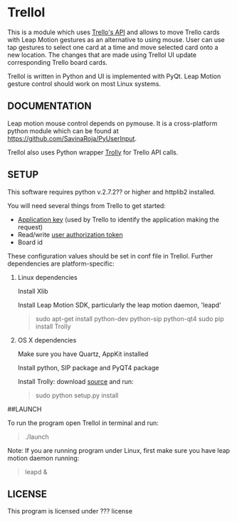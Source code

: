 Trellol
================

This is a module which uses [Trello's API](https://trello.com/docs/) and allows to move Trello cards with Leap Motion gestures as an alternative to using mouse. User can use tap gestures to select one card at a time and move selected card onto a new location. The changes that are made using Trellol UI update corresponding Trello board cards. 

Trellol is written in Python and UI is implemented with PyQt. Leap Motion gesture control should work on most Linux systems. 

## DOCUMENTATION

Leap motion mouse control depends on pymouse. It is a cross-platform python module which can be found at https://github.com/SavinaRoja/PyUserInput. 

Trellol also uses Python wrapper [Trolly](https://github.com/plish/Trolly) for Trello API calls. 

## SETUP

This software requires python v.2.7.2?? or higher and httplib2 installed.

You will need several things from Trello to get started:
* [Application key](https://trello.com/docs/gettingstarted/index.html#getting-a-token-from-a-user) (used by Trello to identify the application making the request) 
* Read/write [user authorization token](https://trello.com/docs/gettingstarted/index.html#getting-an-application-key)
* Board id 

These configuration values should be set in conf file in Trellol. Further dependencies are platform-specific:

1. Linux dependencies
   
   Install Xlib

   Install Leap Motion SDK, particularly the leap motion daemon, 'leapd'
   > sudo apt-get install python-dev python-sip python-qt4
   > sudo pip install Trolly 

2. OS X dependencies

   Make sure you have Quartz, AppKit installed

   Install python, SIP package and PyQT4 package

   Install Trolly: download [source](https://github.com/plish/Trolly) and run:
   > sudo python setup.py install

##LAUNCH

To run the program open Trellol in terminal and run:
   > ./launch

Note: If you are running program under Linux, first make sure you have leap motion daemon running:
   > leapd & 

## LICENSE

This program is licensed under ??? license